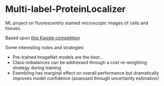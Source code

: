 # Multi-label-ProteinLocalizer
ML project on fluorescentrly stained microscopic images of cells and tissues.

Based upon [this Kaggle competition](https://www.kaggle.com/competitions/jovian-pytorch-z2g/overview)

Some interesting notes and strategies
- Pre-trained ImageNet models are the best...
- Class-imbalances can be addressed through a cost re-weighting strategy during training
- Esembling has marginal effect on overall performance but dramatically improves model confidence (assessed through uncertainty estimation)
